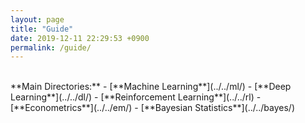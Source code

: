 ```yaml
---
layout: page
title: "Guide"
date: 2019-12-11 22:29:53 +0900
permalink: /guide/
---
```

<br>
**Main Directories:**
- [**Machine Learning**](../../ml/)
- [**Deep Learning**](../../dl/)
- [**Reinforcement Learning**](../../rl)
- [**Econometrics**](../../em/)
- [**Bayesian Statistics**](../../bayes/)
